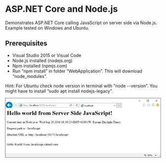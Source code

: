 # ASP.NET Core and Node.js

Demonstrates ASP.NET Core calling JavaScript on server side via Node.js. Example tested on Windows and Ubuntu.

## Prerequisites
* Visual Studio 2015 or Visual Code
* Node.js installed (nodejs.org)
* Npm installed (npmjs.com)
* Run “npm install” in folder “WebApplication”. This will download “node_modules”.

Hint: For Ubuntu check node version in terminal with “node --version”. You might have to install “sudo apt install nodejs-legacy”.

![alt tag](Doc/Screenshot.png)
